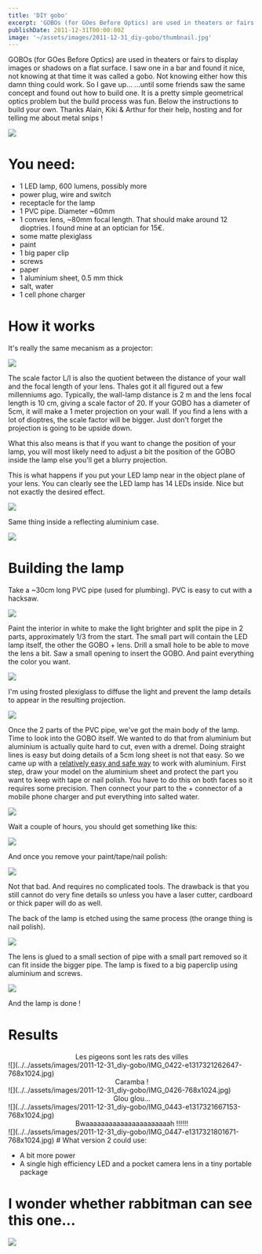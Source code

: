 ```yaml
---
title: 'DIY gobo'
excerpt: 'GOBOs (for GOes Before Optics) are used in theaters or fairs to display images or shadows on a flat surface. I saw one in a bar and found it nice, not knowing at that time it was called a gobo....'
publishDate: 2011-12-31T00:00:00Z
image: '~/assets/images/2011-12-31_diy-gobo/thumbnail.jpg'
---
```


GOBOs (for GOes Before Optics) are used in theaters or fairs to display images or shadows on a flat surface. I saw one in a bar and found it nice, not knowing at that time it was called a gobo. Not knowing either how this damn thing could work. So I gave up...
...until some friends saw the same concept and found out how to build one. It is a pretty simple geometrical optics problem but the build process was fun. Below the instructions to build your own. Thanks Alain, Kiki & Arthur for their help, hosting and for telling me about metal snips !

![](../../assets/images/2011-12-31_diy-gobo/IMG_0438-768x1024.jpg)

# You need:

- 1 LED lamp, 600 lumens, possibly more
- power plug, wire and switch
- receptacle for the lamp
- 1 PVC pipe. Diameter ~60mm
- 1 convex lens, ~80mm focal length. That should make around 12 dioptries. I found mine at an optician for 15€.
- some matte plexiglass
- paint
- 1 big paper clip
- screws
- paper
- 1 aluminium sheet, 0.5 mm thick
- salt, water
- 1 cell phone charger

# How it works

It's really the same mecanism as a projector:

![](../../assets/images/2011-12-31_diy-gobo/explications.png)

The scale factor L/l is also the quotient between the distance of your wall and the focal length of your lens. Thales got it all figured out a few millenniums ago. Typically, the wall-lamp distance is 2 m and the lens focal length is 10 cm, giving a scale factor of 20. If your GOBO has a diameter of 5cm, it will make a 1 meter projection on your wall. If you find a lens with a lot of dioptres, the scale factor will be bigger. Just don't forget the projection is going to be upside down.

What this also means is that if you want to change the position of your lamp, you will most likely need to adjust a bit the position of the GOBO inside the lamp else you'll get a blurry projection.

This is what happens if you put your LED lamp near in the object plane of your lens. You can clearly see the LED lamp has 14 LEDs inside. Nice but not exactly the desired effect.

![](../../assets/images/2011-12-31_diy-gobo/IMG_1204-1024x768.jpg)

Same thing inside a reflecting aluminium case.

![](../../assets/images/2011-12-31_diy-gobo/IMG_1237-1024x768.jpg)

# Building the lamp

Take a ~30cm long PVC pipe (used for plumbing). PVC is easy to cut with a hacksaw.

![](../../assets/images/2011-12-31_diy-gobo/IMG_1229-1024x768.jpg)

Paint the interior in white to make the light brighter and split the pipe in 2 parts, approximately 1/3 from the start. The small part will contain the LED lamp itself, the other the GOBO + lens.
Drill a small hole to be able to move the lens a bit.
Saw a small opening to insert the GOBO. And paint everything the color you want.

![](../../assets/images/2011-12-31_diy-gobo/IMG_1281-1024x768.jpg)

I'm using frosted plexiglass to diffuse the light and prevent the lamp details to appear in the resulting projection.

![](../../assets/images/2011-12-31_diy-gobo/IMG_1251-1024x768.jpg)

Once the 2 parts of the PVC pipe, we've got the main body of the lamp. Time to look into the GOBO itself. We wanted to do that from aluminium but aluminium is actually quite hard to cut, even with a dremel. Doing straight lines is easy but doing details of a 5cm long sheet is not that easy. So we came up with a [relatively easy and safe way](http://www.instructables.com/id/Simple-Electrolysis/) to work with aluminium. First step, draw your model on the aluminium sheet and protect the part you want to keep with tape or nail polish. You have to do this on both faces so it requires some precision. Then connect your part to the + connector of a mobile phone charger and put everything into salted water.

![](../../assets/images/2011-12-31_diy-gobo/IMG_1292-1024x768.jpg)

Wait a couple of hours, you should get something like this:

![](../../assets/images/2011-12-31_diy-gobo/IMG_1312-1024x768.jpg)

And once you remove your paint/tape/nail polish:

![](../../assets/images/2011-12-31_diy-gobo/IMG_1195-1024x768.jpg)

Not that bad. And requires no complicated tools. The drawback is that you still cannot do very fine details so unless you have a laser cutter, cardboard or thick paper will do as well.

The back of the lamp is etched using the same process (the orange thing is nail polish).

![](../../assets/images/2011-12-31_diy-gobo/IMG_1301-1024x768.jpg)

The lens is glued to a small section of pipe with a small part removed so it can fit inside the bigger pipe. The lamp is fixed to a big paperclip using aluminium and screws.

![](../../assets/images/2011-12-31_diy-gobo/IMG_1310-1024x768.jpg)

And the lamp is done !

# Results

<div style="text-align: center;">Les pigeons sont les rats des villes</div>
![](../../assets/images/2011-12-31_diy-gobo/IMG_0422-e1317321262647-768x1024.jpg)
<div style="text-align: center;">Caramba !</div>
![](../../assets/images/2011-12-31_diy-gobo/IMG_0426-768x1024.jpg)
<div style="text-align: center;">Glou glou...</div>
![](../../assets/images/2011-12-31_diy-gobo/IMG_0443-e1317321667153-768x1024.jpg)
<div style="text-align: center;">Bwaaaaaaaaaaaaaaaaaaaaaah !!!!!!</div>
![](../../assets/images/2011-12-31_diy-gobo/IMG_0447-e1317321801671-768x1024.jpg)
# What version 2 could use:

- A bit more power
- A single high efficiency LED and a pocket camera lens in a tiny portable package

# I wonder whether rabbitman can see this one...

![](../../assets/images/2011-12-31_diy-gobo/P1120455-1024x768.jpg)
